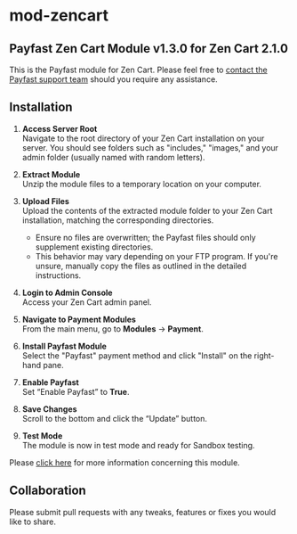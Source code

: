 # mod-zencart

## Payfast Zen Cart Module v1.3.0 for Zen Cart 2.1.0

This is the Payfast module for Zen Cart. Please feel free
to [contact the Payfast support team](https://payfast.io/contact/) should you require any assistance.

## Installation

1. **Access Server Root**  
   Navigate to the root directory of your Zen Cart installation on your server. You should see folders such as "includes," "images," and your admin folder (usually named with random letters).

2. **Extract Module**  
   Unzip the module files to a temporary location on your computer.

3. **Upload Files**  
   Upload the contents of the extracted module folder to your Zen Cart installation, matching the corresponding directories.
      - Ensure no files are overwritten; the Payfast files should only supplement existing directories.
      - This behavior may vary depending on your FTP program. If you're unsure, manually copy the files as outlined in the detailed instructions.

4. **Login to Admin Console**  
   Access your Zen Cart admin panel.

5. **Navigate to Payment Modules**  
   From the main menu, go to **Modules** → **Payment**.

6. **Install Payfast Module**  
   Select the "Payfast" payment method and click "Install" on the right-hand pane.

7. **Enable Payfast**  
   Set “Enable Payfast” to **True**.

8. **Save Changes**  
   Scroll to the bottom and click the “Update” button.

9. **Test Mode**  
   The module is now in test mode and ready for Sandbox testing.

Please [click here](https://payfast.io/integration/plugins/zen-cart/) for more information concerning this
module.

## Collaboration

Please submit pull requests with any tweaks, features or fixes you would like to share.

